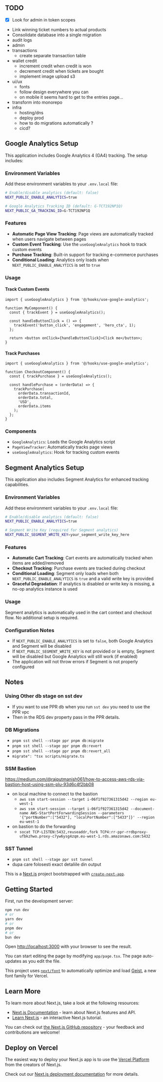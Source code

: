 ## TODO
- [x] Look for admin in token scopes
- Link winning ticket numbers to actual products
- Consolidate database into a single migration
- audit logs
- admin
- transactions
  - create separate transaction table
- wallet credit
  - increment credit when credit is won
  - decrement credit when tickets are bought
  - implement image upload s3
- ui/ux
  - fonts
  - follow design everywhere you can
  - on mobile it seems hard to get to the entries page...
- transform into monorepo
- infra
  - hosting/dns
  - deploy prod
  - how to do migrations automatically ? 
  - cicd?

## Google Analytics Setup

This application includes Google Analytics 4 (GA4) tracking. The setup includes:

### Environment Variables

Add these environment variables to your `.env.local` file:

```bash
# Enable/disable analytics (default: false)
NEXT_PUBLIC_ENABLE_ANALYTICS=true

# Google Analytics Tracking ID (default: G-TCT192NP1Q)
NEXT_PUBLIC_GA_TRACKING_ID=G-TCT192NP1Q
```

### Features

- **Automatic Page View Tracking**: Page views are automatically tracked when users navigate between pages
- **Custom Event Tracking**: Use the `useGoogleAnalytics` hook to track custom events
- **Purchase Tracking**: Built-in support for tracking e-commerce purchases
- **Conditional Loading**: Analytics only loads when `NEXT_PUBLIC_ENABLE_ANALYTICS` is set to `true`

### Usage

#### Track Custom Events

```tsx
import { useGoogleAnalytics } from '@/hooks/use-google-analytics';

function MyComponent() {
  const { trackEvent } = useGoogleAnalytics();

  const handleButtonClick = () => {
    trackEvent('button_click', 'engagement', 'hero_cta', 1);
  };

  return <button onClick={handleButtonClick}>Click me</button>;
}
```

#### Track Purchases

```tsx
import { useGoogleAnalytics } from '@/hooks/use-google-analytics';

function CheckoutComponent() {
  const { trackPurchase } = useGoogleAnalytics();

  const handlePurchase = (orderData) => {
    trackPurchase(
      orderData.transactionId,
      orderData.total,
      'USD',
      orderData.items
    );
  };
}
```

### Components

- `GoogleAnalytics`: Loads the Google Analytics script
- `PageViewTracker`: Automatically tracks page views
- `useGoogleAnalytics`: Hook for tracking custom events

## Segment Analytics Setup

This application also includes Segment Analytics for enhanced tracking capabilities.

### Environment Variables

Add these environment variables to your `.env.local` file:

```bash
# Enable/disable analytics (default: false)
NEXT_PUBLIC_ENABLE_ANALYTICS=true

# Segment Write Key (required for Segment analytics)
NEXT_PUBLIC_SEGMENT_WRITE_KEY=your_segment_write_key_here
```

### Features

- **Automatic Cart Tracking**: Cart events are automatically tracked when items are added/removed
- **Checkout Tracking**: Purchase events are tracked during checkout
- **Conditional Loading**: Segment only loads when both `NEXT_PUBLIC_ENABLE_ANALYTICS` is `true` and a valid write key is provided
- **Graceful Degradation**: If analytics is disabled or write key is missing, a no-op analytics instance is used

### Usage

Segment analytics is automatically used in the cart context and checkout flow. No additional setup is required.

### Configuration Notes

- If `NEXT_PUBLIC_ENABLE_ANALYTICS` is set to `false`, both Google Analytics and Segment will be disabled
- If `NEXT_PUBLIC_SEGMENT_WRITE_KEY` is not provided or is empty, Segment will be disabled but Google Analytics will still work (if enabled)
- The application will not throw errors if Segment is not properly configured

## Notes

### Using Other db stage on sst dev
- If you want to use PPR db when you run `sst dev` you need to use the PPR vpc
- Then in the RDS dev property pass in the PPR details.

### DB Migrations

- `pnpm sst shell --stage ppr pnpm db:migrate` 
- `pnpm sst shell --stage ppr pnpm db:revert` 
- `pnpm sst shell --stage ppr pnpm db:revert_all` 
- `migrate": "tsx scripts/migrate.ts`

### SSM Bastion

https://medium.com/@rajputmanish061/how-to-access-aws-rds-via-bastion-host-using-ssm-plu-93d6c4f2bb08

- on local machine to connect to the bastion
    - `aws ssm start-session --target i-06f1f927361315d42 --region eu-west-1`
    - `aws ssm start-session --target i-06f1f927361315d42 --document-name AWS-StartPortForwardingSession --parameters '{"portNumber":["5432"], "localPortNumber":["5433"]}' --region eu-west-1`
- on bastion to do the forwarding
  - `socat TCP-LISTEN:5432,reuseaddr,fork TCP4:rr-ppr-rrdbproxy-ufbkzhwo.proxy-c7yw6ysg4zqm.eu-west-1.rds.amazonaws.com:5432`


### SST Tunnel

- `pnpm sst shell --stage ppr sst tunnel`
- dupa care folosesti exact detaliile din output



This is a [Next.js](https://nextjs.org) project bootstrapped with [`create-next-app`](https://nextjs.org/docs/app/api-reference/cli/create-next-app).

## Getting Started

First, run the development server:

```bash
npm run dev
# or
yarn dev
# or
pnpm dev
# or
bun dev
```

Open [http://localhost:3000](http://localhost:3000) with your browser to see the result.

You can start editing the page by modifying `app/page.tsx`. The page auto-updates as you edit the file.

This project uses [`next/font`](https://nextjs.org/docs/app/building-your-application/optimizing/fonts) to automatically optimize and load [Geist](https://vercel.com/font), a new font family for Vercel.

## Learn More

To learn more about Next.js, take a look at the following resources:

- [Next.js Documentation](https://nextjs.org/docs) - learn about Next.js features and API.
- [Learn Next.js](https://nextjs.org/learn) - an interactive Next.js tutorial.

You can check out [the Next.js GitHub repository](https://github.com/vercel/next.js) - your feedback and contributions are welcome!

## Deploy on Vercel

The easiest way to deploy your Next.js app is to use the [Vercel Platform](https://vercel.com/new?utm_medium=default-template&filter=next.js&utm_source=create-next-app&utm_campaign=create-next-app-readme) from the creators of Next.js.

Check out our [Next.js deployment documentation](https://nextjs.org/docs/app/building-your-application/deploying) for more details.
